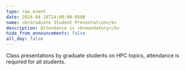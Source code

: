 ```yaml
---
type: raw_event
date: 2024-04-18T14:00:00-0500
name: <b>Graduate Student Presentation</b>
description: Attendance is <b>mandatory</b>
hide_from_announcements: false
all_day: false
---
```

Class presentations by graduate students on HPC topics, attendance is required for all students.